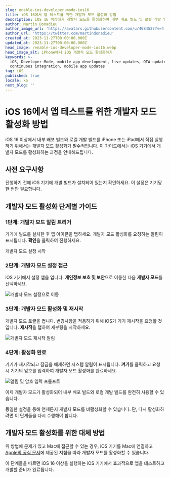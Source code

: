 ```yaml
---
slug: enable-ios-developer-mode-ios16
title: iOS 16에서 앱 테스트를 위한 개발자 모드 활성화 방법
description: iOS 16 이상에서 개발자 모드를 활성화하여 내부 배포 빌드 및 로컬 개발 빌드를 기기에서 실행하기 위한 단계별 가이드입니다.
author: Martin Donadieu
author_image_url: 'https://avatars.githubusercontent.com/u/4084527?v=4'
author_url: 'https://twitter.com/martindonadieu'
created_at: 2023-11-27T00:00:00.000Z
updated_at: 2023-11-27T00:00:00.000Z
head_image: /enable-ios-developer-mode-ios16.webp
head_image_alt: iPhone에서 iOS 개발자 모드 활성화하기
keywords: >-
  iOS, Developer Mode, mobile app development, live updates, OTA updates,
  continuous integration, mobile app updates
tag: iOS
published: true
locale: ko
next_blog: ''
---
```

# iOS 16에서 앱 테스트를 위한 개발자 모드 활성화 방법

iOS 16 이상에서 내부 배포 빌드와 로컬 개발 빌드를 iPhone 또는 iPad에서 직접 실행하기 위해서는 개발자 모드 활성화가 필수적입니다. 이 가이드에서는 iOS 기기에서 개발자 모드를 활성화하는 과정을 안내해드립니다.

## 사전 요구사항

진행하기 전에 iOS 기기에 개발 빌드가 설치되어 있는지 확인하세요. 이 설정은 기기당 한 번만 필요합니다.

## 개발자 모드 활성화 단계별 가이드

### 1단계: 개발자 모드 알림 트리거

기기에 빌드를 설치한 후 앱 아이콘을 탭하세요. 개발자 모드 활성화를 요청하는 알림이 표시됩니다. **확인**을 클릭하여 진행하세요.

<Steps>
  <Step>개발자 모드 설정 시작</Step>
</Steps>

### 2단계: 개발자 모드 설정 접근

iOS 기기에서 설정 앱을 엽니다. **개인정보 보호 및 보안**으로 이동한 다음 **개발자 모드**를 선택하세요.

![개발자 모드 설정으로 이동](/ios-16-developer-mode-1.webp)

### 3단계: 개발자 모드 활성화 및 재시작

개발자 모드 토글을 켭니다. 변경사항을 적용하기 위해 iOS가 기기 재시작을 요청할 것입니다. **재시작**을 탭하여 재부팅을 시작하세요.

![개발자 모드 재시작 알림](/ios-16-developer-mode-2.webp)

### 4단계: 활성화 완료

기기가 재시작되고 잠금을 해제하면 시스템 알림이 표시됩니다. **켜기**를 클릭하고 요청 시 기기의 암호를 입력하여 개발자 모드 활성화를 완료하세요.

![알림 및 암호 입력 프롬프트](/ios-16-developer-mode-3.webp)

이제 개발자 모드가 활성화되어 내부 배포 빌드와 로컬 개발 빌드를 완전히 사용할 수 있습니다.

동일한 설정을 통해 언제든지 개발자 모드를 비활성화할 수 있습니다. 단, 다시 활성화하려면 이 단계들을 다시 수행해야 합니다.

## 개발자 모드 활성화를 위한 대체 방법

위 방법에 문제가 있고 Mac에 접근할 수 있는 경우, iOS 기기를 Mac에 연결하고 [Apple의 공식 문서](https://developer.apple.com/documentation/xcode/enabling-developer-mode-on-a-device/)에 제공된 지침을 따라 개발자 모드를 활성화할 수 있습니다.

이 단계들을 따르면 iOS 16 이상을 실행하는 iOS 기기에서 효과적으로 앱을 테스트하고 개발할 준비가 완료됩니다.
